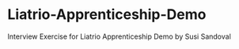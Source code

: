 # Liatrio-Apprenticeship-Demo

Interview Exercise for Liatrio Apprenticeship Demo by Susi Sandoval 
